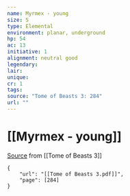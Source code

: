 ```yaml
---
name: Myrmex - young
size: S
type: Elemental
environment: planar, underground
hp: 54
ac: 13
initiative: 1
alignment: neutral good
legendary: 
lair: 
unique: 
cr: 1
tags: 
source: "Tome of Beasts 3: 284"
url: ""
---
```

# [[Myrmex - young]]

[Source](zotero://open-pdf/library/items/BLGR9HVR?page=284) from [[Tome of Beasts 3]]

```pdf
{
	"url": "[[Tome of Beasts 3.pdf]]",
	"page": [284]
}
```

